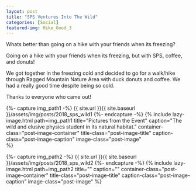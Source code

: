 ```yaml
---
layout: post
title: "SPS Ventures Into The Wild"
categories: [Social]
featured-img: Hike_Good_3
---
```


Whats better than going on a hike with your friends when its freezing?

Going on a hike with your friends when its freezing, but with SPS, coffee, and donuts!

We got together in the freezing cold and decided to go for a walk/hike through Ragged Mountain Nature Area with duck donuts and coffee. We had a really good time despite being so cold.

Thanks to everyone who came out!

{%- capture img_path1 -%}
{{ site.url }}{{ site.baseurl }}/assets/img/posts/2018_sps_wild1
{%- endcapture -%}
{% include lazy-image.html 
    path=img_path1 
    title="Pictures from the Event" 
    caption="The wild and elusive physics student in its natural habitat." 
    container-class="post-image-container" 
    title-class="post-image-title" 
    caption-class="post-image-caption"
    image-class="post-image"  
%}

{%- capture img_path2 -%}
{{ site.url }}{{ site.baseurl }}/assets/img/posts/2018_sps_wild2
{%- endcapture -%}
{% include lazy-image.html 
    path=img_path2 
    title="" 
    caption=""
    container-class="post-image-container" 
    title-class="post-image-title" 
    caption-class="post-image-caption"
    image-class="post-image" 
%}